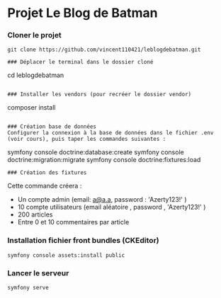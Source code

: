 # Projet Le Blog de Batman

### Cloner le projet

```
git clone https://github.com/vincent110421/leblogdebatman.git

### Déplacer le terminal dans le dossier cloné
```
cd leblogdebatman
```

### Installer les vendors (pour recréer le dossier vendor)
```
composer install
```

### Création base de données
Configurer la connexion à la base de données dans le fichier .env (voir cours), puis taper les commandes suivantes :
```
symfony console doctrine:database:create
symfony console doctrine:migration:migrate
symfony console doctrine:fixtures:load
``` 
### Création des fixtures
```
Cette commande créera :
* Un compte admin (email: a@a.a, password : 'Azerty123!' )
* 10 compte utilisateurs (email aléatoire , password , 'Azerty123!' )
* 200 articles
* Entre 0 et 10 commentaires par article


### Installation fichier front bundles (CKEditor)
```
symfony console assets:install public
```


### Lancer le serveur
```
symfony serve
```